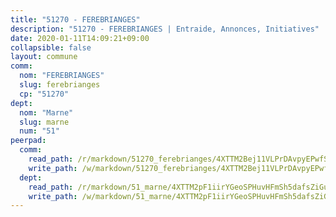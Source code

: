 ```yaml
---
title: "51270 - FEREBRIANGES"
description: "51270 - FEREBRIANGES | Entraide, Annonces, Initiatives"
date: 2020-01-11T14:09:21+09:00
collapsible: false
layout: commune
comm:
  nom: "FEREBRIANGES"
  slug: ferebrianges
  cp: "51270"
dept:
  nom: "Marne"
  slug: marne
  num: "51"
peerpad:
  comm:
    read_path: /r/markdown/51270_ferebrianges/4XTTM2Bej11VLPrDAvpyEPwfSjYfsWxnQpVaEW58ZVyUJzzg1
    write_path: /w/markdown/51270_ferebrianges/4XTTM2Bej11VLPrDAvpyEPwfSjYfsWxnQpVaEW58ZVyUJzzg1-K3TgUNbCzwEXhKB8bmjMweFECc7CmJidYncNVd9fEFz9rEHgbQQxKfYsHmNaHo6QRw9KfpurKGYZEfxUpiAhSKF4M4NZASZtP3k7BhnWoS77SCEqtgjPrziEqoMRE7dxZq5QRHyK
  dept:
    read_path: /r/markdown/51_marne/4XTTM2pF1iirYGeoSPHuvHFmSh5dafsZiGuDVqApNYr9W2doe
    write_path: /w/markdown/51_marne/4XTTM2pF1iirYGeoSPHuvHFmSh5dafsZiGuDVqApNYr9W2doe-K3TgV7EpXmd75L5pz6aUTALihWsFeiubyposyfPgz6DbQby3ZQF3gNXaGqeRVGevfRz46yND7Y8QkCv5VozWFj5shZbEokjWNQrdmmsAHCxzuLQj5kuinh4kCdsefHKLdp7xhUwa
---
```


